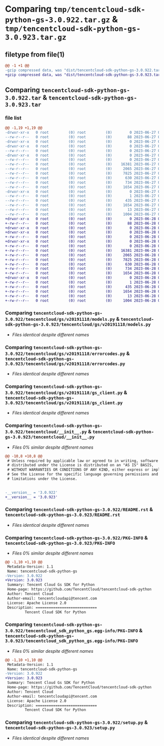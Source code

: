 # Comparing `tmp/tencentcloud-sdk-python-gs-3.0.922.tar.gz` & `tmp/tencentcloud-sdk-python-gs-3.0.923.tar.gz`

## filetype from file(1)

```diff
@@ -1 +1 @@
-gzip compressed data, was "dist/tencentcloud-sdk-python-gs-3.0.922.tar", last modified: Tue Jun 27 00:25:35 2023, max compression
+gzip compressed data, was "dist/tencentcloud-sdk-python-gs-3.0.923.tar", last modified: Wed Jun 28 00:27:47 2023, max compression
```

## Comparing `tencentcloud-sdk-python-gs-3.0.922.tar` & `tencentcloud-sdk-python-gs-3.0.923.tar`

### file list

```diff
@@ -1,19 +1,19 @@
-drwxr-xr-x   0 root         (0) root         (0)        0 2023-06-27 00:25:35.000000 tencentcloud-sdk-python-gs-3.0.922/
--rw-r--r--   0 root         (0) root         (0)       88 2023-06-27 00:25:35.000000 tencentcloud-sdk-python-gs-3.0.922/setup.cfg
-drwxr-xr-x   0 root         (0) root         (0)        0 2023-06-27 00:25:35.000000 tencentcloud-sdk-python-gs-3.0.922/tencentcloud/
-drwxr-xr-x   0 root         (0) root         (0)        0 2023-06-27 00:25:35.000000 tencentcloud-sdk-python-gs-3.0.922/tencentcloud/gs/
--rw-r--r--   0 root         (0) root         (0)        0 2023-06-27 00:25:35.000000 tencentcloud-sdk-python-gs-3.0.922/tencentcloud/gs/__init__.py
-drwxr-xr-x   0 root         (0) root         (0)        0 2023-06-27 00:25:35.000000 tencentcloud-sdk-python-gs-3.0.922/tencentcloud/gs/v20191118/
--rw-r--r--   0 root         (0) root         (0)        0 2023-06-27 00:25:35.000000 tencentcloud-sdk-python-gs-3.0.922/tencentcloud/gs/v20191118/__init__.py
--rw-r--r--   0 root         (0) root         (0)    16381 2023-06-27 00:25:35.000000 tencentcloud-sdk-python-gs-3.0.922/tencentcloud/gs/v20191118/models.py
--rw-r--r--   0 root         (0) root         (0)     2065 2023-06-27 00:25:35.000000 tencentcloud-sdk-python-gs-3.0.922/tencentcloud/gs/v20191118/errorcodes.py
--rw-r--r--   0 root         (0) root         (0)     7825 2023-06-27 00:25:35.000000 tencentcloud-sdk-python-gs-3.0.922/tencentcloud/gs/v20191118/gs_client.py
--rw-r--r--   0 root         (0) root         (0)      630 2023-06-27 00:25:35.000000 tencentcloud-sdk-python-gs-3.0.922/tencentcloud/__init__.py
--rw-r--r--   0 root         (0) root         (0)      734 2023-06-27 00:25:35.000000 tencentcloud-sdk-python-gs-3.0.922/README.rst
--rw-r--r--   0 root         (0) root         (0)     1654 2023-06-27 00:25:35.000000 tencentcloud-sdk-python-gs-3.0.922/PKG-INFO
-drwxr-xr-x   0 root         (0) root         (0)        0 2023-06-27 00:25:35.000000 tencentcloud-sdk-python-gs-3.0.922/tencentcloud_sdk_python_gs.egg-info/
--rw-r--r--   0 root         (0) root         (0)        1 2023-06-27 00:25:35.000000 tencentcloud-sdk-python-gs-3.0.922/tencentcloud_sdk_python_gs.egg-info/dependency_links.txt
--rw-r--r--   0 root         (0) root         (0)      435 2023-06-27 00:25:35.000000 tencentcloud-sdk-python-gs-3.0.922/tencentcloud_sdk_python_gs.egg-info/SOURCES.txt
--rw-r--r--   0 root         (0) root         (0)     1654 2023-06-27 00:25:35.000000 tencentcloud-sdk-python-gs-3.0.922/tencentcloud_sdk_python_gs.egg-info/PKG-INFO
--rw-r--r--   0 root         (0) root         (0)       13 2023-06-27 00:25:35.000000 tencentcloud-sdk-python-gs-3.0.922/tencentcloud_sdk_python_gs.egg-info/top_level.txt
--rw-r--r--   0 root         (0) root         (0)     1004 2023-06-27 00:25:35.000000 tencentcloud-sdk-python-gs-3.0.922/setup.py
+drwxr-xr-x   0 root         (0) root         (0)        0 2023-06-28 00:27:47.000000 tencentcloud-sdk-python-gs-3.0.923/
+-rw-r--r--   0 root         (0) root         (0)       88 2023-06-28 00:27:47.000000 tencentcloud-sdk-python-gs-3.0.923/setup.cfg
+drwxr-xr-x   0 root         (0) root         (0)        0 2023-06-28 00:27:47.000000 tencentcloud-sdk-python-gs-3.0.923/tencentcloud/
+drwxr-xr-x   0 root         (0) root         (0)        0 2023-06-28 00:27:47.000000 tencentcloud-sdk-python-gs-3.0.923/tencentcloud/gs/
+-rw-r--r--   0 root         (0) root         (0)        0 2023-06-28 00:27:47.000000 tencentcloud-sdk-python-gs-3.0.923/tencentcloud/gs/__init__.py
+drwxr-xr-x   0 root         (0) root         (0)        0 2023-06-28 00:27:47.000000 tencentcloud-sdk-python-gs-3.0.923/tencentcloud/gs/v20191118/
+-rw-r--r--   0 root         (0) root         (0)        0 2023-06-28 00:27:47.000000 tencentcloud-sdk-python-gs-3.0.923/tencentcloud/gs/v20191118/__init__.py
+-rw-r--r--   0 root         (0) root         (0)    16381 2023-06-28 00:27:47.000000 tencentcloud-sdk-python-gs-3.0.923/tencentcloud/gs/v20191118/models.py
+-rw-r--r--   0 root         (0) root         (0)     2065 2023-06-28 00:27:47.000000 tencentcloud-sdk-python-gs-3.0.923/tencentcloud/gs/v20191118/errorcodes.py
+-rw-r--r--   0 root         (0) root         (0)     7825 2023-06-28 00:27:47.000000 tencentcloud-sdk-python-gs-3.0.923/tencentcloud/gs/v20191118/gs_client.py
+-rw-r--r--   0 root         (0) root         (0)      630 2023-06-28 00:27:47.000000 tencentcloud-sdk-python-gs-3.0.923/tencentcloud/__init__.py
+-rw-r--r--   0 root         (0) root         (0)      734 2023-06-28 00:27:47.000000 tencentcloud-sdk-python-gs-3.0.923/README.rst
+-rw-r--r--   0 root         (0) root         (0)     1654 2023-06-28 00:27:47.000000 tencentcloud-sdk-python-gs-3.0.923/PKG-INFO
+drwxr-xr-x   0 root         (0) root         (0)        0 2023-06-28 00:27:47.000000 tencentcloud-sdk-python-gs-3.0.923/tencentcloud_sdk_python_gs.egg-info/
+-rw-r--r--   0 root         (0) root         (0)        1 2023-06-28 00:27:47.000000 tencentcloud-sdk-python-gs-3.0.923/tencentcloud_sdk_python_gs.egg-info/dependency_links.txt
+-rw-r--r--   0 root         (0) root         (0)      435 2023-06-28 00:27:47.000000 tencentcloud-sdk-python-gs-3.0.923/tencentcloud_sdk_python_gs.egg-info/SOURCES.txt
+-rw-r--r--   0 root         (0) root         (0)     1654 2023-06-28 00:27:47.000000 tencentcloud-sdk-python-gs-3.0.923/tencentcloud_sdk_python_gs.egg-info/PKG-INFO
+-rw-r--r--   0 root         (0) root         (0)       13 2023-06-28 00:27:47.000000 tencentcloud-sdk-python-gs-3.0.923/tencentcloud_sdk_python_gs.egg-info/top_level.txt
+-rw-r--r--   0 root         (0) root         (0)     1004 2023-06-28 00:27:47.000000 tencentcloud-sdk-python-gs-3.0.923/setup.py
```

### Comparing `tencentcloud-sdk-python-gs-3.0.922/tencentcloud/gs/v20191118/models.py` & `tencentcloud-sdk-python-gs-3.0.923/tencentcloud/gs/v20191118/models.py`

 * *Files identical despite different names*

### Comparing `tencentcloud-sdk-python-gs-3.0.922/tencentcloud/gs/v20191118/errorcodes.py` & `tencentcloud-sdk-python-gs-3.0.923/tencentcloud/gs/v20191118/errorcodes.py`

 * *Files identical despite different names*

### Comparing `tencentcloud-sdk-python-gs-3.0.922/tencentcloud/gs/v20191118/gs_client.py` & `tencentcloud-sdk-python-gs-3.0.923/tencentcloud/gs/v20191118/gs_client.py`

 * *Files identical despite different names*

### Comparing `tencentcloud-sdk-python-gs-3.0.922/tencentcloud/__init__.py` & `tencentcloud-sdk-python-gs-3.0.923/tencentcloud/__init__.py`

 * *Files 0% similar despite different names*

```diff
@@ -10,8 +10,8 @@
 # Unless required by applicable law or agreed to in writing, software
 # distributed under the License is distributed on an "AS IS" BASIS,
 # WITHOUT WARRANTIES OR CONDITIONS OF ANY KIND, either express or implied.
 # See the License for the specific language governing permissions and
 # limitations under the License.
 
 
-__version__ = '3.0.922'
+__version__ = '3.0.923'
```

### Comparing `tencentcloud-sdk-python-gs-3.0.922/README.rst` & `tencentcloud-sdk-python-gs-3.0.923/README.rst`

 * *Files identical despite different names*

### Comparing `tencentcloud-sdk-python-gs-3.0.922/PKG-INFO` & `tencentcloud-sdk-python-gs-3.0.923/PKG-INFO`

 * *Files 0% similar despite different names*

```diff
@@ -1,10 +1,10 @@
 Metadata-Version: 1.1
 Name: tencentcloud-sdk-python-gs
-Version: 3.0.922
+Version: 3.0.923
 Summary: Tencent Cloud Gs SDK for Python
 Home-page: https://github.com/TencentCloud/tencentcloud-sdk-python
 Author: Tencent Cloud
 Author-email: tencentcloudapi@tencent.com
 License: Apache License 2.0
 Description: ============================
         Tencent Cloud SDK for Python
```

### Comparing `tencentcloud-sdk-python-gs-3.0.922/tencentcloud_sdk_python_gs.egg-info/PKG-INFO` & `tencentcloud-sdk-python-gs-3.0.923/tencentcloud_sdk_python_gs.egg-info/PKG-INFO`

 * *Files 0% similar despite different names*

```diff
@@ -1,10 +1,10 @@
 Metadata-Version: 1.1
 Name: tencentcloud-sdk-python-gs
-Version: 3.0.922
+Version: 3.0.923
 Summary: Tencent Cloud Gs SDK for Python
 Home-page: https://github.com/TencentCloud/tencentcloud-sdk-python
 Author: Tencent Cloud
 Author-email: tencentcloudapi@tencent.com
 License: Apache License 2.0
 Description: ============================
         Tencent Cloud SDK for Python
```

### Comparing `tencentcloud-sdk-python-gs-3.0.922/setup.py` & `tencentcloud-sdk-python-gs-3.0.923/setup.py`

 * *Files identical despite different names*

